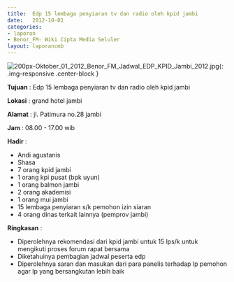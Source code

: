 ```yaml
---	
title: 	Edp 15 lembaga penyiaran tv dan radio oleh kpid jambi
date: 	2012-10-01
categories:	
- laporan	
- Benor_FM- Wiki Cipta Media Seluler	
layout: laporancmb	
---	
```

	
![200px-Oktober_01_2012_Benor_FM_Jadwal_EDP_KPID_Jambi_2012.jpg](/uploads/200px-Oktober_01_2012_Benor_FM_Jadwal_EDP_KPID_Jambi_2012.jpg){: .img-responsive .center-block }	
	
**Tujuan** :	Edp 15 lembaga penyiaran tv dan radio oleh kpid jambi
	
**Lokasi** :	grand hotel jambi
	
**Alamat** : 	jl. Patimura no.28 jambi
	
**Jam** :	08.00 - 17.00 wib
	
**Hadir** :	
*	Andi agustanis
*	Shasa
*	7 orang kpid jambi
*	1 orang kpi pusat (bpk uyun)
*	1 orang balmon jambi
*	2 orang akademisi
*	1 orang mui jambi
*	15 lembaga penyiaran s/k pemohon izin siaran
*	4 orang dinas terkait lainnya (pemprov jambi)


**Ringkasan** :	
*	Diperolehnya rekomendasi dari kpid jambi untuk 15 lps/k untuk mengikuti proses forum rapat bersama
*	Diketahuinya pembagian jadwal peserta edp
*	Diperolehnya saran dan masukan dari para panelis terhadap lp pemohon agar lp yang bersangkutan lebih baik
